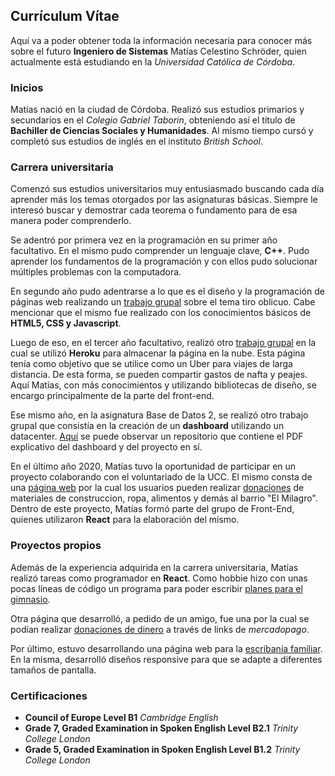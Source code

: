 ## Currículum Vítae

Aquí va a poder obtener toda la información necesaria para conocer más sobre el futuro **Ingeniero de Sistemas** Matías Celestino Schröder, quien actualmente está estudiando en la *Universidad Católica de Córdoba*.

### Inicios

Matías nació en la ciudad de Córdoba. 
Realizó sus estudios primarios y secundarios en el *Colegio Gabriel Taborin*, obteniendo así el título de **Bachiller de Ciencias Sociales y Humanidades**.
Al mismo tiempo cursó y completó sus estudios de inglés en el instituto *British School*.

### Carrera universitaria

Comenzó sus estudios universitarios muy entusiasmado buscando cada día aprender más los temas otorgados por las asignaturas básicas. Siempre le interesó buscar y demostrar cada teorema o fundamento para de esa manera poder comprenderlo.

Se adentró por primera vez en la programación en su primer año facultativo. En el mismo pudo comprender un lenguaje clave, **C++**. Pudo aprender los fundamentos de la programación y con ellos pudo solucionar múltiples problemas con la computadora.

En segundo año pudo adentrarse a lo que es el diseño y la programación de páginas web realizando un [trabajo grupal](https://ucc-labcompu2.github.io/proyecto2018-pato-dejaste/index.html) sobre el tema tiro oblicuo. Cabe mencionar que el mismo fue realizado con los conocimientos básicos de **HTML5, CSS y Javascript**.

Luego de eso, en el tercer año facultativo, realizó otro [trabajo grupal](https://malucar.herokuapp.com/) en la cual se utilizó **Heroku** para almacenar la página en la nube. Esta página tenía como objetivo que se utilice como un Uber para viajes de larga distancia. De esta forma, se pueden compartir gastos de nafta y peajes. Aquí Matías, con más conocimientos y utilizando bibliotecas de diseño, se encargo principalmente de la parte del front-end.

Ese mismo año, en la asignatura Base de Datos 2, se realizó otro trabajo grupal que consistía en la creación de un **dashboard** utilizando un datacenter. [Aquí](https://github.com/matischroder/UsaGunViolence) se puede observar un repositorio que contiene el PDF explicativo del dashboard y del proyecto en sí.

En el último año 2020, Matías tuvo la oportunidad de participar en un proyecto colaborando con el voluntariado de la UCC. El mismo consta de una [página web](https://voluntariadoing.ucc.edu.ar/) por la cual los usuarios pueden realizar [donaciones](https://voluntariadoing.ucc.edu.ar/form) de materiales de construccion, ropa, alimentos y demás al barrio "El Milagro". Dentro de este proyecto, Matías formó parte del grupo de Front-End, quienes utilizaron **React** para la elaboración del mismo.

### Proyectos propios

Además de la experiencia adquirida en la carrera universitaria, Matías realizó tareas como programador en **React**. Como hobbie hizo con unas pocas líneas de código un programa para poder escribir [planes para el gimnasio](https://gimplanes.netlify.app/).

Otra página que desarrolló, a pedido de un amigo, fue una por la cual se podían realizar [donaciones de dinero](https://campanadonacionlalonja.netlify.app/) a través de links de *mercadopago*.

Por último, estuvo desarrollando una página web para la [escribanía familiar](https://escribaniaschroder.netlify.app/). En la misma, desarrolló diseños responsive para que se adapte a diferentes tamaños de pantalla.

### Certificaciones

- **Council of Europe Level B1** *Cambridge English*
- **Grade 7, Graded Examination in Spoken English Level B2.1** *Trinity College London*
- **Grade 5, Graded Examination in Spoken English Level B1.2** *Trinity College London*






